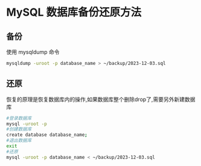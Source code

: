 # MySQL 数据库备份还原方法

## 备份

使用 mysqldump 命令

```sh
mysqldump -uroot -p database_name > ~/backup/2023-12-03.sql
```

## 还原

恢复的原理是恢复数据库内的操作,如果数据库整个删除drop了,需要另外新建数据库

```sh
#登录数据库
mysql -uroot -p
#创建数据库
create database database_name;
#退出数据库
exit
#还原
mysql -uroot -p database_name < ~/backup/2023-12-03.sql
```
